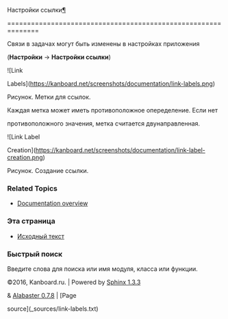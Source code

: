 Настройки ссылки[¶](#link-settings "Ссылка на этот заголовок")

==============================================================



Связи в задачах могут быть изменены в настройках приложения

(**Настройки** -\> **Настройки ссылки**)



![Link

Labels](https://kanboard.net/screenshots/documentation/link-labels.png)



Рисунок. Метки для ссылок.



Каждая метка может иметь противоположное опеределение. Если нет

противоположного значения, метка считается двунаправленная.



![Link Label

Creation](https://kanboard.net/screenshots/documentation/link-label-creation.png)



Рисунок. Создание ссылки.



### Related Topics



-   [Documentation overview](index.markdown)



### Эта страница



-   [Исходный текст](_sources/link-labels.txt)



### Быстрый поиск



Введите слова для поиска или имя модуля, класса или функции.



©2016, Kanboard.ru. | Powered by [Sphinx 1.3.3](http://sphinx-doc.org/)

& [Alabaster 0.7.8](https://github.com/bitprophet/alabaster) | [Page

source](_sources/link-labels.txt)

